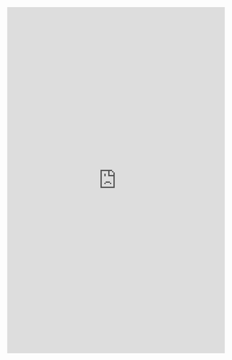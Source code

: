 <iFrame src="https://khs247.com/tinh-tiet-dien-day-dan/" width="100%" height="800px" name="the-iFrame" frameborder="0"></iFrame><br>